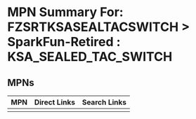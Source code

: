 



# MPN Summary For: FZSRTKSASEALTACSWITCH > SparkFun-Retired : KSA_SEALED_TAC_SWITCH

## MPNs
  

|MPN|Direct Links|Search Links|
| :--- | :--- | :--- |
||||

